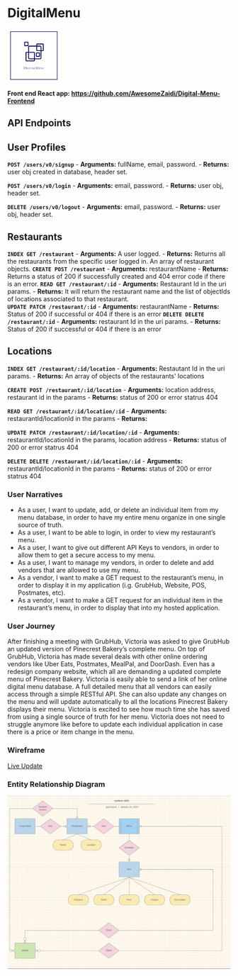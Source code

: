 # DigitalMenu
<img style="height: 120px; width: 120px;" src="./assets/readme/DigiMenu.png"/>

**Front end React app: https://github.com/AwesomeZaidi/Digital-Menu-Frontend**

## API Endpoints
## User Profiles
**`POST /users/v0/signup`**
    - **Arguments:** fullName, email, password.
    - **Returns:**   user obj created in database, header set.

**`POST /users/v0/login`**
    - **Arguments:** email, password.
    - **Returns:**   user obj, header set.
    
**`DELETE /users/v0/logout`**
    - **Arguments:** email, password.
    - **Returns:**   user obj, header set.

## Restaurants
**`INDEX GET /restaurant`**
    - **Arguments:** A user logged.
    - **Returns:** Returns all the restaurants from the specific user logged in. An array of restaurant objects.
**`CREATE POST /restaurant`**
    - **Arguments:** restaurantName
    - **Returns:** Returns a status of 200 if successfully created and 404 error code if there is an error.
**`READ GET /restaurant/:id`**
    - **Arguments:** Restaurant Id in the uri params.
    - **Returns:** It will return the restaurant name and the list of objectIds of locations associated to that restaurant.  
**`UPDATE PATCH /restaurant/:id`**
    - **Arguments:** restaurantName
    - **Returns:** Status of 200 if successful or 404 if there is an error
**`DELETE DELETE /restaurant/:id`**
    - **Arguments:** restaurant Id in the uri params.
    - **Returns:** Status of 200 if successful or 404 if there is an error

## Locations
**`INDEX GET /restaurant/:id/location`**
    - **Arguments:** Restautant Id in the uri params.
    - **Returns:** An array of objects of the restaurants' locations

**`CREATE POST /restaurant/:id/location`**
    - **Arguments:** location address, restaurant id in the params
    - **Returns:** status of 200 or error statrus 404

**`READ GET /restaurant/:id/location/:id`**
    - **Arguments:** restaurantId/locationId in the params
    - **Returns:**  

**`UPDATE PATCH /restaurant/:id/location/:id`**
    - **Arguments:** restaurantId/locationId in the params, location address
    - **Returns:** status of 200 or error statrus 404  

**`DELETE DELETE /restaurant/:id/location/:id`**
    - **Arguments:** restaurantId/locationId in the params
    - **Returns:** status of 200 or error statrus 404 

### User Narratives
 - As a user, I want to update, add, or delete an individual item from my menu database, in order to have my entire menu organize in one single source of truth.
 - As a user, I want to be able to login, in order to view my restaurant’s menu.
 - As a user, I want to give out different API Keys to vendors, in order to allow them to get a secure access to my menu.
  - As a user, I want to manage my vendors, in order to delete and add vendors that are allowed to use my menu.
 - As a vendor, I want to make a GET request to the restaurant’s menu, in order to display it in my application (i.g. GrubHub, Website, POS, Postmates, etc).
 - As a vendor, I want to make a GET request for an individual item in the restaurant’s menu, in order to display that into my hosted application.

### User Journey
After finishing a meeting with GrubHub, Victoria was asked to give GrubHub an updated version of Pinecrest Bakery’s complete menu. On top of GrubHub, Victoria has made several deals with other online ordering vendors like Uber Eats, Postmates, MealPal, and DoorDash. Even has a redesign company website, which all are demanding a updated complete menu of Pinecrest Bakery. Victoria is easily able to send a link of her online digital menu database. A full detailed menu that all vendors can easily access through a simple RESTful API. She can also update any changes on the menu and will update automatically to all the locations Pinecrest Bakery displays their menu. Victoria is excited to see how much time she has saved from using a single source of truth for her menu. Victoria does not need to struggle anymore like before to update each individual application in case there is a price or item change in the menu. 

### Wireframe
[Live Update](https://balsamiq.cloud/s282s2f/pve4ia6)
### Entity Relationship Diagram
<img src="./assets/readme/digitalMenu_ERD.png"/>